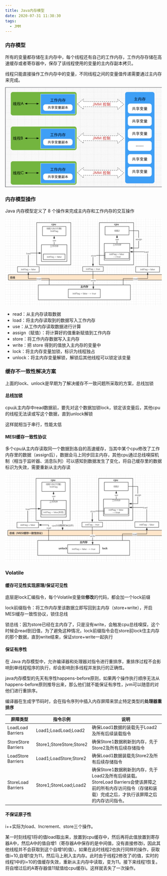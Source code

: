 ```yaml
---
title: Java内存模型
date: 2020-07-31 11:38:30
tags:
  - JMM
---
```


### 内存模型

所有的变量都存储在主内存中，每个线程还有自己的工作内存，工作内存存储在高速缓存或者寄存器中，保存了该线程使用的变量的主内存副本拷贝。

线程只能直接操作工作内存中的变量，不同线程之间的变量值传递需要通过主内存来完成。

![1](Java内存模型/1.png)

<!--more-->

### 内存模型操作

Java 内存模型定义了 8 个操作来完成主内存和工作内存的交互操作

![2](Java内存模型/2.png)

- read：从主内存读取数据
- load：将主内存读取到的数据写入工作内存
- use：从工作内存读取数据进行计算
- assign（赋值）：将计算好的值重新赋值到工作内存
- store：将工作内存数据写入主内存
- write：把 store 得到的值放入主内存的变量中
- lock：将主内存变量加锁，标识为线程独占
- unlock：将主内存变量解锁，解锁后其他线程可以锁定该变量

### 缓存不一致性解决方案

上面的lock、unlock是早期为了解决缓存不一致问题所采取的方案，总线加锁

#### 总线加锁

cpu从主内存中read数据前，要先对这个数据加锁lock，锁定该变量后，其他cpu的线程无法读或写这个数据，直到unlock解锁

这样就相当于串行，性能太低

#### MESI缓存一致性协议

多个cpu从主内存读取同一个数据到各自的高速缓存，当其中某个cpu修改了工作内存里的数据（assign后），数据会马上同步回主内存，其他cpu通过总线嗅探机制（相当于监听器、消息队列）可以感知到数据发生了变化，将自己缓存里的数据标识为失效，需要重新从主内存读

![3](Java内存模型/3.png)

### Volatile

#### 缓存可见性实现原理/保证可见性

底层是lock汇编指令，每个Volatile变量做**修改**的代码，都会加一个lock前缀

lock前缀指令：将工作内存里该数据立即写回到主内存（store+write），开启MESI缓存一致性协议，锁住总线

锁总线：因为store已经在主内存了，只是没有write，会触发cpu总线嗅探，这个时候会read到旧值，为了避免这种情况，lock前缀指令会在store前lock住主内存的那个数据，直到write结束，保证store+write一起执行

#### 保证有序性

在 Java 内存模型中，允许编译器和处理器对指令进行重排序，重排序过程不会影响到单线程程序的执行，却会影响到多线程并发执行的正确性。

java内存模型的先天有序性happens-before原则，如果两个操作执行顺序无法从happens-before原则推导出来，那么他们就不能保证有序性，jvm可以随意的对他们进行重排序。

编译器在生成字节码时，会在指令序列中插入内存屏障来禁止特定类型的**处理器重排序**

| 屏障类型            | 指令示例                 | 说明                                                         |
| ------------------- | ------------------------ | ------------------------------------------------------------ |
| LoadLoad Barriers   | Load1;LoadLoad;Load2     | 确保Load1数据的装载先于Load2及所有后续装载指令               |
| StoreStore Barriers | Store1;StoreStore;Store2 | 确保Store1数据刷新到内存，先于Store2及所有后续存储指令       |
| LoadStore Barriers  | Load1;LoadStore;Store2   | 确保Load1数据装载先Store2及所有后续存储指令                  |
| StoreLoad Barriers  | Store1;StoreLoad;Load2   | 确保Store1数据刷新到内存，先于Load2及所有后续装载。StoreLoad Barriers会使该屏障之前的所有内存访问指令（存储和装载）完成之后，才执行该屏障之后的内存访问指令。 |

#### 不保证原子性

i++实际为load、Increment、store三个操作。

某一时刻线程1将i的值load取出来，放置到cpu缓存中，然后再将此值放置到寄存器A中，然后A中的值自增1（寄存器A中保存的是中间值，没有直接修改i，因此其他线程并不会获取到这个自增1的值）。如果在此时线程2也执行同样的操作，获取值i=10,自增1变为11，然后马上刷入主内存。此时由于线程2修改了i的值，实时的线程1中的i=10的值缓存失效，重新从主内存中读取，变为11。接下来线程1恢复。将自增过后的A寄存器值11赋值给cpu缓存i。这样就丢失了一次操作。

